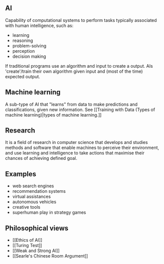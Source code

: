 ## AI

Capability of computational systems to perform tasks typically associated with human intelligence, such as:
- learning
- reasoning
- problem-solving
- perception
- decision making

If traditional programs use an algorithm and input to create a output. 
AIs 'create'/train their own algorithm given input and (most of the time) expected output.

## Machine learning
A sub-type of AI that "learns" from data to make predictions and classifications, given new information.
See [[Training with Data (Types of machine learning)|types of machine learning.]]
## Research
It is a field of research in computer science that develops and studies methods and software that enable machines to perceive their environment, and use learning and intelligence to take actions that maximise their chances of achieving defined goal. 
## Examples
- web search engines
- recommendation systems
- virtual assistances
- autonomous vehicles
- creative tools
- superhuman play in strategy games
## Philosophical views
- [[Ethics of AI]]
- [[Turing Test]]
- [[Weak and Strong AI]]
- [[Searle's Chinese Room Argument]]